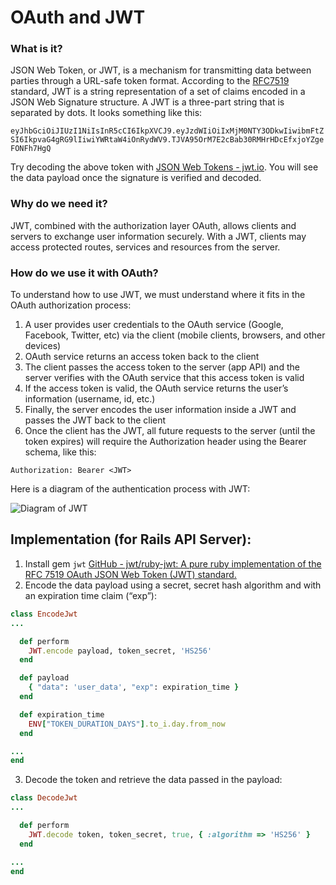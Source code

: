 # OAuth and JWT
### What is it?

JSON Web Token, or JWT, is a mechanism for transmitting data between parties through a URL-safe token format. According to the [RFC7519](https://tools.ietf.org/html/rfc7519) standard, JWT is a string representation of a set of claims encoded in a JSON Web Signature structure. A JWT is a three-part string that is separated by dots. It looks something like this:

`eyJhbGciOiJIUzI1NiIsInR5cCI6IkpXVCJ9.eyJzdWIiOiIxMjM0NTY3ODkwIiwibmFtZSI6IkpvaG4gRG9lIiwiYWRtaW4iOnRydWV9.TJVA95OrM7E2cBab30RMHrHDcEfxjoYZgeFONFh7HgQ`

Try decoding the above token with [JSON Web Tokens - jwt.io](https://jwt.io/). You will see the data payload once the signature is verified and decoded.

### Why do we need it?

JWT, combined with the authorization layer OAuth, allows clients and servers to exchange user information securely. With a JWT, clients may access protected routes, services and resources from the server.

### How do we use it with OAuth? 

To understand how to use JWT, we must understand where it fits in the OAuth authorization process:

1. A user provides user credentials to the OAuth service (Google, Facebook, Twitter, etc) via the client (mobile clients, browsers, and other devices)
2. OAuth service returns an access token back to the client
3. The client passes the access token to the server (app API) and the server verifies with the OAuth service that this access token is valid
4. If the access token is valid, the OAuth service returns the user’s information (username, id, etc.)
5. Finally, the server encodes the user information inside a JWT and passes the JWT back to the client
6. Once the client has the JWT, all future requests to the server (until the token expires) will require the Authorization header using the Bearer schema, like this:

`Authorization: Bearer <JWT>`

Here is a diagram of the authentication process with JWT:

![Diagram of JWT](https://cdn.auth0.com/content/jwt/jwt-diagram.png)


## Implementation (for Rails API Server):
1. Install gem  `jwt` [GitHub - jwt/ruby-jwt: A pure ruby implementation of the RFC 7519 OAuth JSON Web Token (JWT) standard.](https://github.com/jwt/ruby-jwt)
2. Encode the data payload using a secret, secret hash algorithm and with an expiration time claim (“exp”):
```ruby
class EncodeJwt
...

  def perform
    JWT.encode payload, token_secret, 'HS256'
  end

  def payload
    { "data": 'user_data', "exp": expiration_time }
  end

  def expiration_time
    ENV["TOKEN_DURATION_DAYS"].to_i.day.from_now
  end

...
end
```

3. Decode the token and retrieve the data passed in the payload:
```ruby
class DecodeJwt
...

  def perform
    JWT.decode token, token_secret, true, { :algorithm => 'HS256' }
  end

...
end
```
